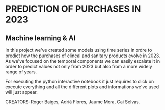 # PREDICTION OF PURCHASES IN 2023
## Machine learning & AI

In this project we've created some models using time series in ordre to predict how the purchases of clincal and sanitary products evolve in 2023. As we've focused on the temporal components we can easily escalate it in order to predict values not only from 2023 but also from a more widely range of years.

For executing the python interactive notebook it just requires to click on execute everything and all the different plots and informations we've used will just appear.

CREATORS: Roger Baiges, Adrià Flores, Jaume Mora, Cai Selvas.